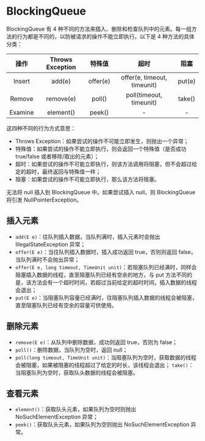 # BlockingQueue

BlockingQueue 有 4 种不同的方法来插入、删除和检查队列中的元素。每一组方法的行为都是不同的，以防被请求的操作不能立即执行。以下是 4 种方法的具体分类：

|  操作   | Throws Exception |  特殊值  |            超时             |  阻塞  |
| :-----: | :--------------: | :------: | :-------------------------: | :----: |
| Insert  |      add(e)      | offer(e) | offer(e, timeout, timeunit) | put(e) |
| Remove  |    remove(e)     |  poll()  |   poll(timeout, timeunit)   | take() |
| Examine |    element()     |  peek()  |              -              |   -    |

这四种不同的行为方式意思：

- Throws Exception：如果尝试的操作不可能立即发生，则抛出一个异常；
- 特殊值：如果尝试的操作不能立即执行，则会返回一个特殊值（是否成功 true/false 或者移除/取出的元素）；
- 超时：如果尝试的操作不可能立即执行，则该方法调用将阻塞，但不会超过给定的超时，最终返回与特殊值一样；
- 阻塞：如果尝试的操作不可能立即执行，那么该方法将阻塞。

无法将 null 插入到 BlockingQueue 中。如果尝试插入 null，则 BlockingQueue 将引发 NullPointerException。

## 插入元素

- `add(E e)`：往队列插入数据，当队列满时，插入元素时会抛出 IllegalStateException 异常；
- `offer(E e)`：当往队列插入数据时，插入成功返回 true，否则则返回 false，当队列满时不会抛出异常；
- `offer(E e, long timeout, TimeUnit unit)`：若阻塞队列已经满时，同样会阻塞插入数据的线程，直至阻塞队列已经有空余的地方，与 put 方法不同的是，该方法会有一个超时时间，若超过当前给定的超时时间，插入数据的线程会退出；
- `put(E e)`：当阻塞队列容量已经满时，往阻塞队列插入数据的线程会被阻塞，直至阻塞队列已经有空余的容量可供使用。

## 删除元素

- `remove(E e)`：从队列中删除数据，成功则返回 true，否则为 false；
- `poll()`：删除数据，当队列为空时，返回 null；
- `poll(long timeout, TimeUnit unit)`：当阻塞队列为空时，获取数据的线程会被阻塞，如果被阻塞的线程超过了给定的时长，该线程会退出；
  `take()`：当阻塞队列为空时，获取队头数据的线程会被阻塞。

## 查看元素

- `element()`：获取队头元素，如果队列为空时则抛出 NoSuchElementException 异常；
- `peek()`：获取队头元素，如果队列为空则抛出 NoSuchElementException 异常。
